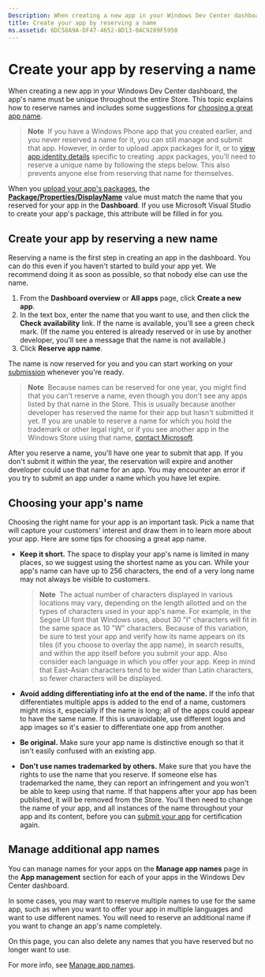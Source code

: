 ```yaml
---
Description: When creating a new app in your Windows Dev Center dashboard, the app's name must be unique throughout the entire Store. This topic explains how to reserve names and includes some suggestions for choosing a great app name.
title: Create your app by reserving a name
ms.assetid: 6DC58A9A-DF47-4652-8D13-0AC9289F5950
---
```


# Create your app by reserving a name


When creating a new app in your Windows Dev Center dashboard, the app's name must be unique throughout the entire Store. This topic explains how to reserve names and includes some suggestions for [choosing a great app name](#choosing-your-app-s-name).

> **Note**  If you have a Windows Phone app that you created earlier, and you never reserved a name for it, you can still manage and submit that app. However, in order to upload .appx packages for it, or to [view app identity details](view-app-identity-details.md) specific to creating .appx packages, you'll need to reserve a unique name by following the steps below. This also prevents anyone else from reserving that name for themselves.

When you [upload your app's packages](upload-app-packages.md), the [**Package/Properties/DisplayName**](https://msdn.microsoft.com/library/windows/apps/dn423240) value must match the name that you reserved for your app in the **Dashboard**. If you use Microsoft Visual Studio to create your app's package, this attribute will be filled in for you.

## Create your app by reserving a new name


Reserving a name is the first step in creating an app in the dashboard. You can do this even if you haven't started to build your app yet. We recommend doing it as soon as possible, so that nobody else can use the name.

1.  From the **Dashboard overview** or **All apps** page, click **Create a new app**.
2.  In the text box, enter the name that you want to use, and then click the **Check availability** link. If the name is available, you'll see a green check mark. (If the name you entered is already reserved or in use by another developer, you'll see a message that the name is not available.)
3.  Click **Reserve app name**.

The name is now reserved for you and you can start working on your [submission](app-submissions.md) whenever you're ready.

> **Note**  Because names can be reserved for one year, you might find that you can't reserve a name, even though you don't see any apps listed by that name in the Store. This is usually because another developer has reserved the name for their app but hasn't submitted it yet. If you are unable to reserve a name for which you hold the trademark or other legal right, or if you see another app in the Windows Store using that name, [contact Microsoft](http://go.microsoft.com/fwlink/p/?LinkId=233777).

After you reserve a name, you'll have one year to submit that app. If you don't submit it within the year, the reservation will expire and another developer could use that name for an app. You may encounter an error if you try to submit an app under a name which you have let expire.

## Choosing your app's name


Choosing the right name for your app is an important task. Pick a name that will capture your customers' interest and draw them in to learn more about your app. Here are some tips for choosing a great app name.

-   **Keep it short.** The space to display your app's name is limited in many places, so we suggest using the shortest name as you can. While your app's name can have up to 256 characters, the end of a very long name may not always be visible to customers.

    > **Note**  The actual number of characters displayed in various locations may vary, depending on the length allotted and on the types of characters used in your app's name. For example, in the Segoe UI font that Windows uses, about 30 "I" characters will fit in the same space as 10 "W" characters. Because of this variation, be sure to test your app and verify how its name appears on its tiles (if you choose to overlay the app name), in search results, and within the app itself before you submit your app. Also consider each language in which you offer your app. Keep in mind that East-Asian characters tend to be wider than Latin characters, so fewer characters will be displayed.

-   **Avoid adding differentiating info at the end of the name.** If the info that differentiates multiple apps is added to the end of a name, customers might miss it, especially if the name is long; all of the apps could appear to have the same name. If this is unavoidable, use different logos and app images so it's easier to differentiate one app from another.
-   **Be original.** Make sure your app name is distinctive enough so that it isn't easily confused with an existing app.
-   **Don't use names trademarked by others.** Make sure that you have the rights to use the name that you reserve. If someone else has trademarked the name, they can report an infringement and you won't be able to keep using that name. If that happens after your app has been published, it will be removed from the Store. You'll then need to change the name of your app, and all instances of the name throughout your app and its content, before you can [submit your app](app-submissions.md) for certification again.

## Manage additional app names


You can manage names for your apps on the **Manage app names** page in the **App management** section for each of your apps in the Windows Dev Center dashboard.

In some cases, you may want to reserve multiple names to use for the same app, such as when you want to offer your app in multiple languages and want to use different names. You will need to reserve an additional name if you want to change an app's name completely.

On this page, you can also delete any names that you have reserved but no longer want to use.

For more info, see [Manage app names](manage-app-names.md).

 

 




